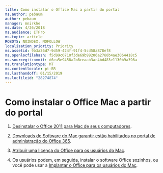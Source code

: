 ```yaml
---
title: Como instalar o Office Mac a partir do portal
ms.author: pebaum
author: pebaum
manager: mnirkhe
ms.date: 4/26/2018
ms.audience: ITPro
ms.topic: article
ROBOTS: NOINDEX, NOFOLLOW
localization_priority: Priority
ms.assetid: 9b3a36d7-9d59-424f-91f4-5cd58a878ef8
ms.openlocfilehash: f5d99c0710f3de69b99206a2780b4ae3064418c5
ms.sourcegitcommit: d6ea5e9458a2b8ceaab3ac4bd483e1130b9a398a
ms.translationtype: MT
ms.contentlocale: pt-BR
ms.lasthandoff: 01/15/2019
ms.locfileid: "28274874"
---
```

# <a name="how-to-install-mac-office-from-the-portal"></a>Como instalar o Office Mac a partir do portal

1. [Desinstalar o Office 2011 para Mac de seus computadores](https://support.office.com/article/4bfcd230-0ea1-4656-bf30-dbfa44d358fa).
    
2. [Downloads de Software do Mac garantir estão habilitados no portal de administração do Office 365](https://support.office.com/article/c13051e6-f75c-4737-bc0d-7685dcedf360).
    
3. [Atribuir uma licença do Office para os usuários do Mac](https://support.office.com/article/997596B5-4173-4627-B915-36ABAC6786DC).
    
4. Os usuários podem, em seguida, instalar o software Office sozinhos, ou você pode usar a [Implantar o Office para os usuários do Mac](https://docs.microsoft.com/en-us/DeployOffice/mac/deployment-guide-for-office-for-mac).
    

